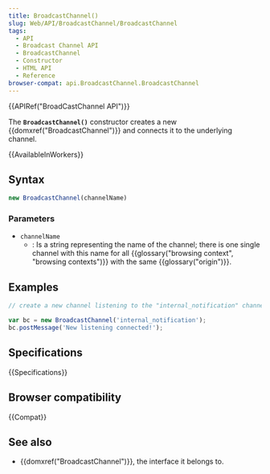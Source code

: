 ```yaml
---
title: BroadcastChannel()
slug: Web/API/BroadcastChannel/BroadcastChannel
tags:
  - API
  - Broadcast Channel API
  - BroadcastChannel
  - Constructor
  - HTML API
  - Reference
browser-compat: api.BroadcastChannel.BroadcastChannel
---
```

{{APIRef("BroadCastChannel API")}}

The **`BroadcastChannel()`** constructor creates a new
{{domxref("BroadcastChannel")}} and connects it to the underlying channel.

{{AvailableInWorkers}}

## Syntax

```js
new BroadcastChannel(channelName)
```

### Parameters

- `channelName`
  - : Is a string representing the name of the channel; there is one
    single channel with this name for all {{glossary("browsing context", "browsing
    contexts")}} with the same {{glossary("origin")}}.

## Examples

```js
// create a new channel listening to the "internal_notification" channel.

var bc = new BroadcastChannel('internal_notification');
bc.postMessage('New listening connected!');
```

## Specifications

{{Specifications}}

## Browser compatibility

{{Compat}}

## See also

- {{domxref("BroadcastChannel")}}, the interface it belongs to.
